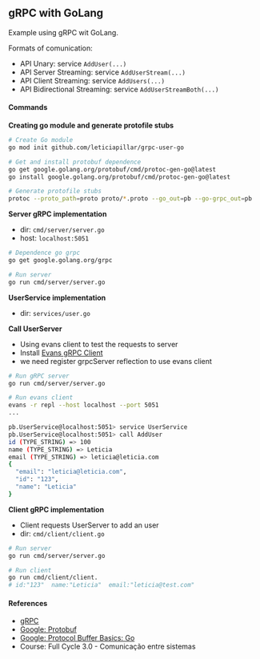 ## gRPC with GoLang

Example using gRPC wit GoLang.

Formats of comunication:
- API Unary: service `AddUser(...)`
- API Server Streaming: service `AddUserStream(...)`
- API Client Streaming: service `AddUsers(...)`
- API Bidirectional Streaming: service `AddUserStreamBoth(...)`

#### Commands

**Creating go module and generate protofile stubs**
```bash
# Create Go module
go mod init github.com/leticiapillar/grpc-user-go

# Get and install protobuf dependence
go get google.golang.org/protobuf/cmd/protoc-gen-go@latest
go install google.golang.org/protobuf/cmd/protoc-gen-go@latest

# Generate protofile stubs
protoc --proto_path=proto proto/*.proto --go_out=pb --go-grpc_out=pb
```

**Server gRPC implementation**
- dir: `cmd/server/server.go`
- host: `localhost:5051`
```bash
# Dependence go grpc
go get google.golang.org/grpc

# Run server
go run cmd/server/server.go
```

**UserService implementation**
- dir: `services/user.go`

**Call UserServer**
- Using evans client to test the requests to server
- Install [Evans gRPC Client](https://github.com/ktr0731/evans)
- we need register grpcServer reflection to use evans client
```bash
# Run gRPC server
go run cmd/server/server.go

# Run evans client
evans -r repl --host localhost --port 5051
...

pb.UserService@localhost:5051> service UserService
pb.UserService@localhost:5051> call AddUser
id (TYPE_STRING) => 100
name (TYPE_STRING) => Leticia
email (TYPE_STRING) => leticia@leticia.com
{
  "email": "leticia@leticia.com",
  "id": "123",
  "name": "Leticia"
}
```

**Client gRPC implementation**
- Client requests UserServer to add an user
- dir: `cmd/client/client.go`

```bash
# Run server
go run cmd/server/server.go

# Run client
go run cmd/client/client.
# id:"123"  name:"Leticia"  email:"leticia@test.com"
```



#### References
- [gRPC](https://grpc.io/)
- [Google: Protobuf](https://developers.google.com/protocol-buffers)
- [Google: Protocol Buffer Basics: Go](https://developers.google.com/protocol-buffers/docs/gotutorial)
- Course: Full Cycle 3.0 - Comunicação entre sistemas
